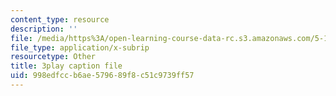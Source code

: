 ```yaml
---
content_type: resource
description: ''
file: /media/https%3A/open-learning-course-data-rc.s3.amazonaws.com/5-112-principles-of-chemical-science-fall-2005/998edfccb6ae579689f8c51c9739ff57_dAgwg_8RyEU.vtt
file_type: application/x-subrip
resourcetype: Other
title: 3play caption file
uid: 998edfcc-b6ae-5796-89f8-c51c9739ff57
---
```

